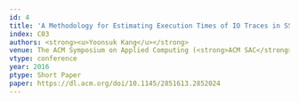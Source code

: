 ```yaml
---
id: 4
title: 'A Methodology for Estimating Execution Times of IO Traces in SSDs'
index: C03
authors: <strong><u>Yoonsuk Kang</u></strong>
venue: The ACM Symposium on Applied Computing (<strong>ACM SAC</strong>)
vtype: conference
year: 2016
ptype: Short Paper
paper: https://dl.acm.org/doi/10.1145/2851613.2852024
---
```


